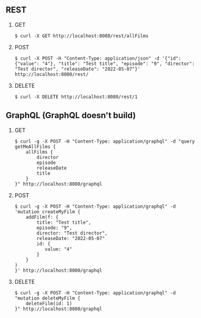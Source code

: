 ## REST

1. GET

   ```
   $ curl -X GET http://localhost:8080/rest/allFilms
   ```

2. POST

   ```
   $ curl -X POST -H "Content-Type: application/json" -d '{"id": {"value": "4"}, "title": "Test title", "episode": "9", "director": "Test director", "releaseDate": "2022-05-07"}' http://localhost:8080/rest/
   ```

3. DELETE

   ```
   $ curl -X DELETE http://localhost:8080/rest/1
   ```

## GraphQL (GraphQL doesn't build)

1. GET

   ```
   $ curl -g -X POST -H "Content-Type: application/graphql" -d "query getMeAllFilms {
       allFilms {
           director
           episode
           releaseDate
           title
       }
   }" http://localhost:8080/graphql
   ```

2. POST

   ```
   $ curl -g -X POST -H "Content-Type: application/graphql" -d 'mutation createMyFilm {
       addFilm(f: {
           title: "Test title",
           episode: "9",
           director: "Test director",
           releaseDate: "2022-05-07"
           id: {
              value: "4"
           }
       }
   )
   }' http://localhost:8080/graphql
   ```

3. DELETE

   ```
   $ curl -g -X POST -H "Content-Type: application/graphql" -d "mutation deleteMyFilm {
       deleteFilm(id: 1)
   }" http://localhost:8080/graphql
   ```
